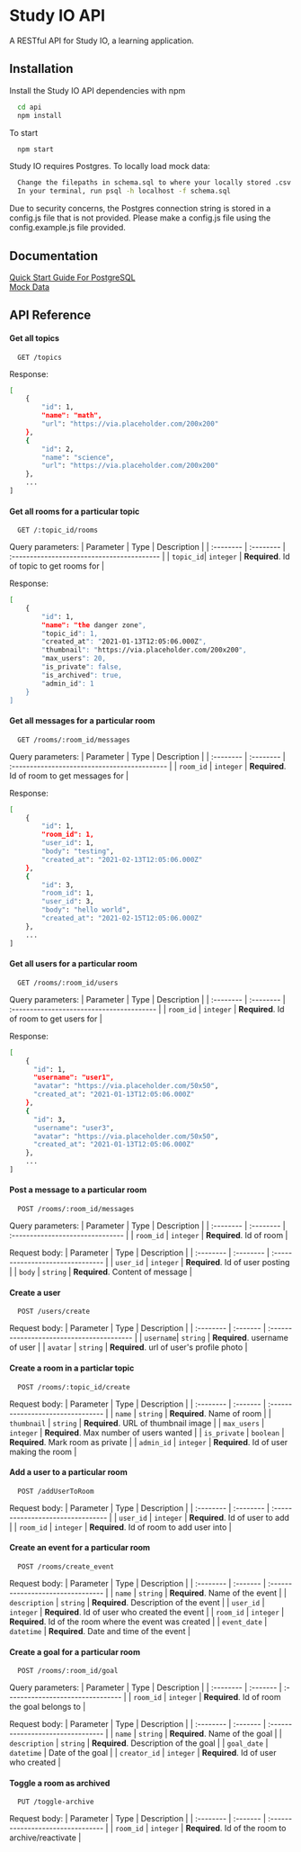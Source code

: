
# Study IO API

A RESTful API for Study IO, a learning application.

## Installation

Install the Study IO API dependencies with npm

```bash
  cd api
  npm install
```

To start

```bash
  npm start
```

Study IO requires Postgres. To locally load mock data:

```bash
  Change the filepaths in schema.sql to where your locally stored .csv files are
  In your terminal, run psql -h localhost -f schema.sql
```

Due to security concerns, the Postgres connection string is stored in a config.js file that is not provided. Please make a config.js file using the config.example.js file provided.

## Documentation

[Quick Start Guide For PostgreSQL](https://chartio.com/resources/tutorials/how-to-start-postgresql-server-on-mac-os-x/)  
[Mock Data](https://docs.google.com/spreadsheets/d/1pP8pmFDK-arZ6Yv5m1dNQe5gDxmmd9VweVFYvMPET-I/edit?usp=sharing)

## API Reference

#### Get all topics

```http
  GET /topics
```

Response:

```bash
[
    {
        "id": 1,
        "name": "math",
        "url": "https://via.placeholder.com/200x200"
    },
    {
        "id": 2,
        "name": "science",
        "url": "https://via.placeholder.com/200x200"
    },
    ...
]
```

#### Get all rooms for a particular topic

```http
  GET /:topic_id/rooms
```

Query parameters:
| Parameter | Type      | Description                                |
| :-------- | :-------- | :----------------------------------------- |
| `topic_id`| `integer` | **Required**. Id of topic to get rooms for |

Response:

```bash
[
    {
        "id": 1,
        "name": "the danger zone",
        "topic_id": 1,
        "created_at": "2021-01-13T12:05:06.000Z",
        "thumbnail": "https://via.placeholder.com/200x200",
        "max_users": 20,
        "is_private": false,
        "is_archived": true,
        "admin_id": 1
    }
]
```

#### Get all messages for a particular room

```http
  GET /rooms/:room_id/messages
```

Query parameters:
| Parameter | Type      | Description                                  |
| :-------- | :-------- | :------------------------------------------- |
| `room_id` | `integer` | **Required**. Id of room to get messages for |

Response:

```bash
[
    {
        "id": 1,
        "room_id": 1,
        "user_id": 1,
        "body": "testing",
        "created_at": "2021-02-13T12:05:06.000Z"
    },
    {
        "id": 3,
        "room_id": 1,
        "user_id": 3,
        "body": "hello world",
        "created_at": "2021-02-15T12:05:06.000Z"
    },
    ...
]
```

#### Get all users for a particular room

```http
  GET /rooms/:room_id/users
```

Query parameters:
| Parameter | Type      | Description                               |
| :-------- | :-------- | :---------------------------------------- |
| `room_id` | `integer` | **Required**. Id of room to get users for |

Response:

```bash
[
    {
      "id": 1,
      "username": "user1",
      "avatar": "https://via.placeholder.com/50x50",
      "created_at": "2021-01-13T12:05:06.000Z"
    },
    {
      "id": 3,
      "username": "user3",
      "avatar": "https://via.placeholder.com/50x50",
      "created_at": "2021-01-13T12:05:06.000Z"
    },
    ...
]
```

#### Post a message to a particular room

```http
  POST /rooms/:room_id/messages
```

Query parameters:
| Parameter | Type      | Description                      |
| :-------- | :-------- | :------------------------------- |
| `room_id` | `integer` | **Required**. Id of room |

Request body:
| Parameter | Type      | Description                      |
| :-------- | :-------- | :------------------------------- |
| `user_id` | `integer` | **Required**. Id of user posting |
| `body`    | `string`  | **Required**. Content of message |


#### Create a user
```http
  POST /users/create
```

Request body:
| Parameter | Type     | Description                               |
| :-------- | :------- | :---------------------------------------- |
| `username`| `string` | **Required**. username of user            |
| `avatar`  | `string` | **Required**. url of user's profile photo |


#### Create a room in a particlar topic

```http
  POST /rooms/:topic_id/create
```

Request body:
| Parameter | Type     | Description                       |
| :-------- | :------- | :-------------------------------- |
| `name`      | `string` | **Required**. Name of room |
| `thumbnail`      | `string` | **Required**. URL of thumbnail image |
| `max_users`      | `integer` | **Required**. Max number of users wanted |
| `is_private`      | `boolean` | **Required**. Mark room as private |
| `admin_id`      | `integer` | **Required**. Id of user making the room |

#### Add a user to a particular room

```http
  POST /addUserToRoom
```

Request body:
| Parameter | Type      | Description                       |
| :-------- | :-------- | :-------------------------------- |
| `user_id` | `integer` | **Required**. Id of user to add |
| `room_id` | `integer` | **Required**. Id of room to add user into |

#### Create an event for a particular room

```http
  POST /rooms/create_event
```

Request body:
| Parameter | Type     | Description                       |
| :-------- | :------- | :-------------------------------- |
| `name`      | `string` | **Required**. Name of the event |
| `description`      | `string` | **Required**. Description of the event |
| `user_id`      | `integer` | **Required**. Id of user who created the event |
| `room_id`      | `integer` | **Required**. Id of the room where the event was created |
| `event_date`      | `datetime` | **Required**. Date and time of the event |

#### Create a goal for a particular room

```http
  POST /rooms/:room_id/goal
```
Query parameters:
| Parameter | Type     | Description                       |
| :-------- | :------- | :-------------------------------- |
| `room_id`      | `integer` | **Required**. Id of room the goal belongs to |

Request body:
| Parameter | Type     | Description                       |
| :-------- | :------- | :-------------------------------- |
| `name`      | `string` | **Required**. Name of the goal |
| `description`      | `string` | **Required**. Description of the goal |
| `goal_date`      | `datetime` | Date of the goal |
| `creator_id`      | `integer` | **Required**. Id of user who created |

#### Toggle a room as archived

```http
  PUT /toggle-archive
```

Request body:
| Parameter | Type     | Description                       |
| :-------- | :------- | :-------------------------------- |
| `room_id` | `integer` | **Required**. Id of the room to archive/reactivate |
